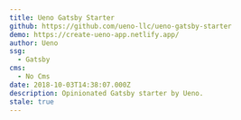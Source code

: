 ```yaml
---
title: Ueno Gatsby Starter
github: https://github.com/ueno-llc/ueno-gatsby-starter
demo: https://create-ueno-app.netlify.app/
author: Ueno
ssg:
  - Gatsby
cms:
  - No Cms
date: 2018-10-03T14:38:07.000Z
description: Opinionated Gatsby starter by Ueno.
stale: true
---
```


